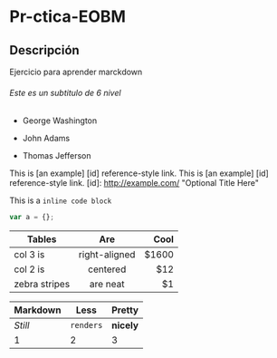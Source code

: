 # Pr-ctica-EOBM


## Descripción 
Ejercicio para aprender marckdown

###### Este es un subtitulo de 6 nivel 



- George Washington
* John Adams
+ Thomas Jefferson

This is [an example] [id] reference-style link.
This is [an example] [id] reference-style link.
[id]: http://example.com/ "Optional Title Here"

This is a `inline code block`

```javascript
var a = {};
```


| Tables        | Are           | Cool  |
| ------------- |:-------------:| -----:|
| col 3 is      | right-aligned | $1600 |
| col 2 is      | centered      |   $12 |
| zebra stripes | are neat      |    $1 |


Markdown | Less | Pretty
--- | --- | ---
*Still* | `renders` | **nicely**
1 | 2 | 3





